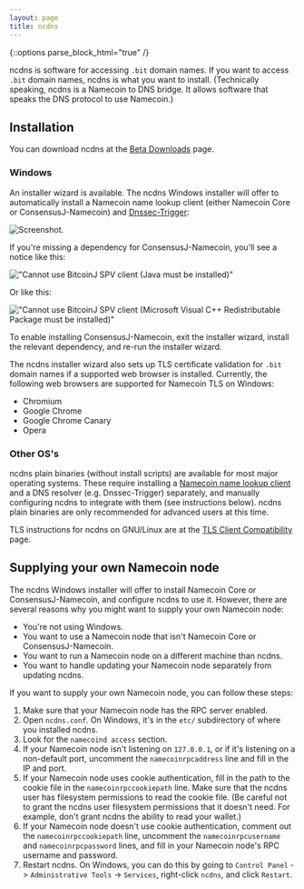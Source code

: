 ```yaml
---
layout: page
title: ncdns
---
```


{::options parse_block_html="true" /}

ncdns is software for accessing `.bit` domain names.  If you want to access `.bit` domain names, ncdns is what you want to install.  (Technically speaking, ncdns is a Namecoin to DNS bridge.  It allows software that speaks the DNS protocol to use Namecoin.)

## Installation

You can download ncdns at the [Beta Downloads]({{site.baseurl}}download/betas/#ncdns) page.

### Windows

An installer wizard is available.  The ncdns Windows installer will offer to automatically install a Namecoin name lookup client (either Namecoin Core or ConsensusJ-Namecoin) and [Dnssec-Trigger](https://www.nlnetlabs.nl/projects/dnssec-trigger/):

![Screenshot.]({{site.baseurl}}images/screenshots/ncdns-nsis/select-spv-dnssec-trigger-2018-07-31.png)

If you're missing a dependency for ConsensusJ-Namecoin, you'll see a notice like this:

!["Cannot use BitcoinJ SPV client (Java must be installed)"]({{site.baseurl}}images/screenshots/ncdns-nsis/spv-missing-java-2018-08-10.png)

Or like this:

!["Cannot use BitcoinJ SPV client (Microsoft Visual C++ Redistributable Package must be installed)"]({{site.baseurl}}images/screenshots/ncdns-nsis/spv-missing-vc2010-2018-08-10.png)

To enable installing ConsensusJ-Namecoin, exit the installer wizard, install the relevant dependency, and re-run the installer wizard.

The ncdns installer wizard also sets up TLS certificate validation for `.bit` domain names if a supported web browser is installed.  Currently, the following web browsers are supported for Namecoin TLS on Windows:

* Chromium
* Google Chrome
* Google Chrome Canary
* Opera

### Other OS's

ncdns plain binaries (without install scripts) are available for most major operating systems.  These require installing a [Namecoin name lookup client]({{site.baseurl}}get-started/name-lookup-clients/) and a DNS resolver (e.g. Dnssec-Trigger) separately, and manually configuring ncdns to integrate with them (see instructions below).  ncdns plain binaries are only recommended for advanced users at this time.

TLS instructions for ncdns on GNU/Linux are at the [TLS Client Compatibility]({{site.baseurl}}docs/tls-client/) page.

## Supplying your own Namecoin node

The ncdns Windows installer will offer to install Namecoin Core or ConsensusJ-Namecoin, and configure ncdns to use it.  However, there are several reasons why you might want to supply your own Namecoin node:

* You're not using Windows.
* You want to use a Namecoin node that isn't Namecoin Core or ConsensusJ-Namecoin.
* You want to run a Namecoin node on a different machine than ncdns.
* You want to handle updating your Namecoin node separately from updating ncdns.

If you want to supply your own Namecoin node, you can follow these steps:

1. Make sure that your Namecoin node has the RPC server enabled.
2. Open `ncdns.conf`.  On Windows, it's in the `etc/` subdirectory of where you installed ncdns.
3. Look for the `namecoind access` section.
4. If your Namecoin node isn't listening on `127.0.0.1`, or if it's listening on a non-default port, uncomment the `namecoinrpcaddress` line and fill in the IP and port.
5. If your Namecoin node uses cookie authentication, fill in the path to the cookie file in the `namecoinrpccookiepath` line.  Make sure that the ncdns user has filesystem permissions to read the cookie file.  (Be careful not to grant the ncdns user filesystem permissions that it doesn't need.  For example, don't grant ncdns the ability to read your wallet.)
6. If your Namecoin node doesn't use cookie authentication, comment out the `namecoinrpccookiepath` line, uncomment the `namecoinrpcusername` and `namecoinrpcpassword` lines, and fill in your Namecoin node's RPC username and password.
7. Restart ncdns.  On Windows, you can do this by going to `Control Panel` -> `Administrative Tools` -> `Services`, right-click `ncdns`, and click `Restart`.
